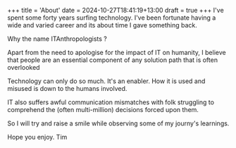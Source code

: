 +++ 
title = 'About' 
date = 2024-10-27T18:41:19+13:00 
draft = true
+++
I've spent some forty years surfing technology. I've been fortunate
having a wide and varied career and its about time I gave something
back.

Why the name ITAnthropologists ? 

Apart from the need to apologise for the impact of IT on humanity,
I believe that people are an essential component of any solution path 
that is often overlooked

Technology can only do so much. It's an enabler. How it is used and
misused is down to the humans involved.

IT also suffers awful communication mismatches with folk struggling to
comprehend the (often multi-million) decisions forced upon them.

So I will try and raise a smile while observing some of my journy's 
learnings.

Hope you enjoy.
Tim

 